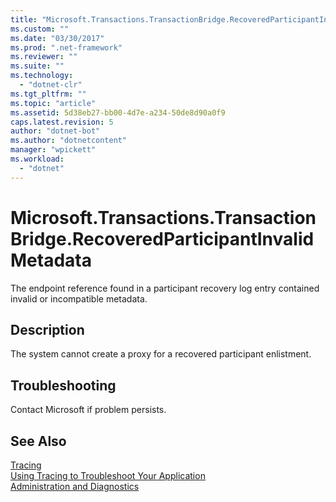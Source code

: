 ```yaml
---
title: "Microsoft.Transactions.TransactionBridge.RecoveredParticipantInvalidMetadata"
ms.custom: ""
ms.date: "03/30/2017"
ms.prod: ".net-framework"
ms.reviewer: ""
ms.suite: ""
ms.technology: 
  - "dotnet-clr"
ms.tgt_pltfrm: ""
ms.topic: "article"
ms.assetid: 5d38eb27-bb00-4d7e-a234-50de8d90a0f9
caps.latest.revision: 5
author: "dotnet-bot"
ms.author: "dotnetcontent"
manager: "wpickett"
ms.workload: 
  - "dotnet"
---
```

# Microsoft.Transactions.TransactionBridge.RecoveredParticipantInvalidMetadata
The endpoint reference found in a participant recovery log entry contained invalid or incompatible metadata.  
  
## Description  
 The system cannot create a proxy for a recovered participant enlistment.  
  
## Troubleshooting  
 Contact Microsoft if problem persists.  
  
## See Also  
 [Tracing](../../../../../docs/framework/wcf/diagnostics/tracing/index.md)  
 [Using Tracing to Troubleshoot Your Application](../../../../../docs/framework/wcf/diagnostics/tracing/using-tracing-to-troubleshoot-your-application.md)  
 [Administration and Diagnostics](../../../../../docs/framework/wcf/diagnostics/index.md)
